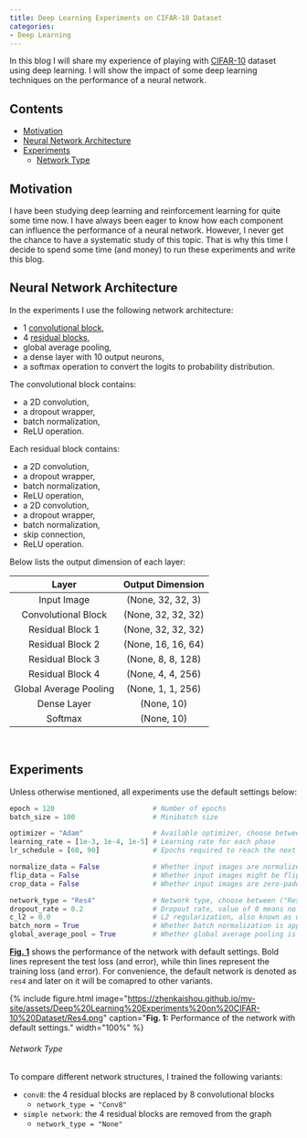 ```yaml
---
title: Deep Learning Experiments on CIFAR-10 Dataset
categories:
- Deep Learning
---
```


In this blog I will share my experience of playing with [CIFAR-10](https://en.wikipedia.org/wiki/CIFAR-10) dataset using deep learning. I will show the impact of some deep learning techniques on the performance of a neural network.

<!-- more -->

## Contents
- [Motivation](#motivation)
- [Neural Network Architecture](#neural-network-architecture)
- [Experiments](#experiments)
  - [Network Type](#network-type)

## Motivation
I have been studying deep learning and reinforcement learning for quite some time now. I have always been eager to know how each component can influence the performance of a neural network. However, I never get the chance to have a systematic study of this topic. That is why this time I decide to spend some time (and money) to run these experiments and write this blog.

## Neural Network Architecture
In the experiments I use the following network architecture:
- 1 [convolutional block](#conv-block),
- 4 [residual blocks](#res-block),
- global average pooling,
- a dense layer with 10 output neurons,
- a softmax operation to convert the logits to probability distribution.

<a name = "conv-block"></a>
The convolutional block contains:
- a 2D convolution,
- a dropout wrapper,
- batch normalization,
- ReLU operation.

<a name = "res-block"></a>
Each residual block contains:
- a 2D convolution,
- a dropout wrapper,
- batch normalization,
- ReLU operation,
- a 2D convolution,
- a dropout wrapper,
- batch normalization,
- skip connection,
- ReLU operation.

Below lists the output dimension of each layer:

|        **Layer**       |**Output Dimension**|
|:----------------------:|:------------------:|
|       Input Image      |  (None, 32, 32, 3) |
|   Convolutional Block  | (None, 32, 32, 32) |
|    Residual Block 1    | (None, 32, 32, 32) |
|    Residual Block 2    | (None, 16, 16, 64) |
|    Residual Block 3    |  (None, 8, 8, 128) |
|    Residual Block 4    |  (None, 4, 4, 256) |
| Global Average Pooling |  (None, 1, 1, 256) |
|       Dense Layer      |     (None, 10)     |
|         Softmax        |     (None, 10)     |

<br>

## Experiments
Unless otherwise mentioned, all experiments use the default settings below:
```python
epoch = 120                        # Number of epochs
batch_size = 100                   # Minibatch size

optimizer = "Adam"                 # Available optimizer, choose between ("Momentum" | "Adam")
learning_rate = [1e-3, 1e-4, 1e-5] # Learning rate for each phase
lr_schedule = [60, 90]             # Epochs required to reach the next learning rate phase

normalize_data = False             # Whether input images are normalized
flip_data = False                  # Whether input images might be flipped
crop_data = False                  # Whether input images are zero-padded and randomly cropped

network_type = "Res4"              # Network type, choose between ("Res4" | "Conv8" | "None")
dropout_rate = 0.2                 # Dropout rate, value of 0 means no dropout
c_l2 = 0.0                         # L2 regularization, also known as weight decay
batch_norm = True                  # Whether batch normalization is applied
global_average_pool = True         # Whether global average pooling is applied
```

[**Fig. 1**](#fig-1) shows the performance of the network with default settings. Bold lines represent the test loss (and error), while thin lines represent the training loss (and error). For convenience, the default network is denoted as `res4` and later on it will be comapred to other variants.

<a name="fig-1"></a>
{% include figure.html image="https://zhenkaishou.github.io/my-site/assets/Deep%20Learning%20Experiments%20on%20CIFAR-10%20Dataset/Res4.png" caption="<b>Fig. 1:</b> Performance of the network with default settings." width="100%" %}

###### Network Type
To compare different network structures, I trained the following variants:
- `conv8`: the 4 residual blocks are replaced by 8 convolutional blocks
  - `network_type = "Conv8"`
- `simple network`: the 4 residual blocks are removed from the graph
  - `network_type = "None"`

